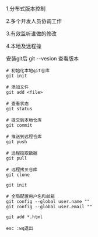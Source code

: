 1.分布式版本控制

2.多个开发人员协调工作

3.有效监听谁做的修改

4.本地及远程操



安装git后 git --vesion 查看版本

~~~shell
# 初始化本地git仓库
git init 

# 添加文件
git add <file> 

# 查看状态
git status

# 提交到本地仓库
git commit

# 推送到远程仓库
git push

# 远程拉取数据
git pull

# 远程拷贝仓库
git clone 
~~~



~~~shell
git init 

# 全局配置用户名和邮箱
git config --global user.name ""
git config --global user.email ""

git add *.html

esc :wq退出
~~~

